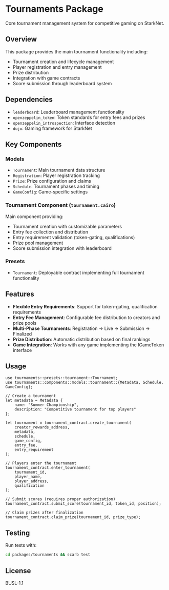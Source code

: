 # Tournaments Package

Core tournament management system for competitive gaming on StarkNet.

## Overview

This package provides the main tournament functionality including:
- Tournament creation and lifecycle management
- Player registration and entry management
- Prize distribution
- Integration with game contracts
- Score submission through leaderboard system

## Dependencies

- `leaderboard`: Leaderboard management functionality
- `openzeppelin_token`: Token standards for entry fees and prizes
- `openzeppelin_introspection`: Interface detection
- `dojo`: Gaming framework for StarkNet

## Key Components

### Models
- `Tournament`: Main tournament data structure
- `Registration`: Player registration tracking
- `Prize`: Prize configuration and claims
- `Schedule`: Tournament phases and timing
- `GameConfig`: Game-specific settings

### Tournament Component (`tournament.cairo`)
Main component providing:
- Tournament creation with customizable parameters
- Entry fee collection and distribution
- Entry requirement validation (token-gating, qualifications)
- Prize pool management
- Score submission integration with leaderboard

### Presets
- `Tournament`: Deployable contract implementing full tournament functionality

## Features

- **Flexible Entry Requirements**: Support for token-gating, qualification requirements
- **Entry Fee Management**: Configurable fee distribution to creators and prize pools
- **Multi-Phase Tournaments**: Registration → Live → Submission → Finalized
- **Prize Distribution**: Automatic distribution based on final rankings
- **Game Integration**: Works with any game implementing the IGameToken interface

## Usage

```cairo
use tournaments::presets::tournament::Tournament;
use tournaments::components::models::tournament::{Metadata, Schedule, GameConfig};

// Create a tournament
let metadata = Metadata {
    name: "Summer Championship",
    description: "Competitive tournament for top players"
};

let tournament = tournament_contract.create_tournament(
    creator_rewards_address,
    metadata,
    schedule,
    game_config,
    entry_fee,
    entry_requirement
);

// Players enter the tournament
tournament_contract.enter_tournament(
    tournament_id,
    player_name,
    player_address,
    qualification
);

// Submit scores (requires proper authorization)
tournament_contract.submit_score(tournament_id, token_id, position);

// Claim prizes after finalization
tournament_contract.claim_prize(tournament_id, prize_type);
```

## Testing

Run tests with:
```bash
cd packages/tournaments && scarb test
```

## License

BUSL-1.1